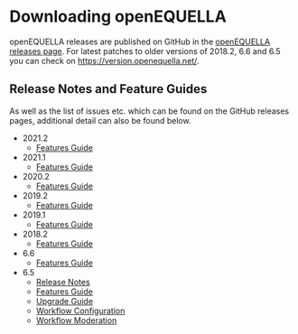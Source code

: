# Downloading openEQUELLA

openEQUELLA releases are published on GitHub in the
[openEQUELLA releases page](https://github.com/openequella/openEQUELLA/releases). For latest
patches to older versions of 2018.2, 6.6 and 6.5 you can check on
<https://version.openequella.net/>.

## Release Notes and Feature Guides

As well as the list of issues etc. which can be found on the GitHub releases pages, additional
detail can also be found below.

- 2021.2
  - [Features Guide](guides/2021.2-FeaturesGuide/openEQUELLA-2021.2-FeaturesGuide.md)
- 2021.1
  - [Features Guide](guides/FeaturesGuide2021.1/openEQUELLA-2021.1-FeaturesGuide.md)
- 2020.2
  - [Features Guide](guides/FeaturesGuide2020.2/openEQUELLA-2020.2-FeaturesGuide.md)
- 2019.2
  - [Features Guide](/guides/featureGuides/FeaturesGuide2019.2/openEQUELLA-2019.2-FeaturesGuide.md)
- 2019.1
  - [Features Guide](/guides/featureGuides/featureGuide2019.1/openEQUELLA-2019.1-FeaturesGuide.md)
- 2018.2
  - [Features Guide](guides/openEQUELLA-2018.2-FeaturesGuide.md)
- 6.6
  - [Features Guide](guides/EQUELLA%206.6%20Features%20Guide.pdf)
- 6.5
  - [Release Notes](release-notes/ReleaseNotes-6.5-GA.md)
  - [Features Guide](guides/EQUELLA%206.5%20Features%20Guide.pdf)
  - [Upgrade Guide](guides/EQUELLA%206.5%20Upgrade%20Guide.pdf)
  - [Workflow Configuration](guides/EQUELLA%206.5%20Workflow%20Configuration%20Guide.pdf)
  - [Workflow Moderation](guides/EQUELLA%206.5%20Workflow%20Moderation%20Guide.pdf)
